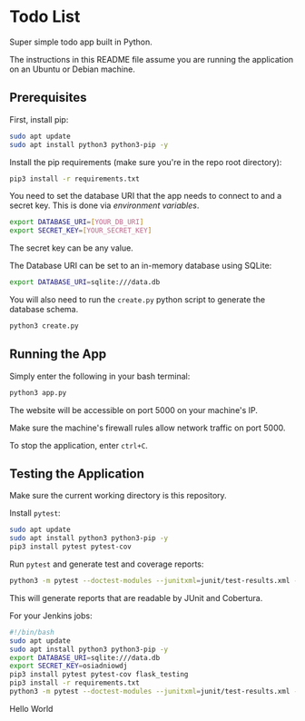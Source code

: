 # Todo List

Super simple todo app built in Python.

The instructions in this README file assume you are running the application on an Ubuntu or Debian machine.

## Prerequisites

First, install pip:

```bash
sudo apt update
sudo apt install python3 python3-pip -y
```

Install the pip requirements (make sure you're in the repo root directory):

```bash
pip3 install -r requirements.txt
```

You need to set the database URI that the app needs to connect to and a secret key. This is done via *environment variables*.

```bash
export DATABASE_URI=[YOUR_DB_URI]
export SECRET_KEY=[YOUR_SECRET_KEY]
```

The secret key can be any value.

The Database URI can be set to an in-memory database using SQLite:

```bash
export DATABASE_URI=sqlite:///data.db
```

You will also need to run the `create.py` python script to generate the database schema.

```bash
python3 create.py
```

## Running the App

Simply enter the following in your bash terminal:

```bash
python3 app.py
```

The website will be accessible on port 5000 on your machine's IP.

Make sure the machine's firewall rules allow network traffic on port 5000.

To stop the application, enter `ctrl+C`.

## Testing the Application

Make sure the current working directory is this repository.

Install `pytest`:

```bash
sudo apt update 
sudo apt install python3 python3-pip -y
pip3 install pytest pytest-cov
```

Run `pytest` and generate test and coverage reports:

```bash
python3 -m pytest --doctest-modules --junitxml=junit/test-results.xml --cov=application --cov-report=xml --cov-report=html
```

This will generate reports that are readable by JUnit and Cobertura.

For your Jenkins jobs:

```bash
#!/bin/bash
sudo apt update 
sudo apt install python3 python3-pip -y
export DATABASE_URI=sqlite:///data.db
export SECRET_KEY=osiadniowdj
pip3 install pytest pytest-cov flask_testing
pip3 install -r requirements.txt
python3 -m pytest --doctest-modules --junitxml=junit/test-results.xml --cov=application --cov-report=xml --cov-report=html
```
Hello World
